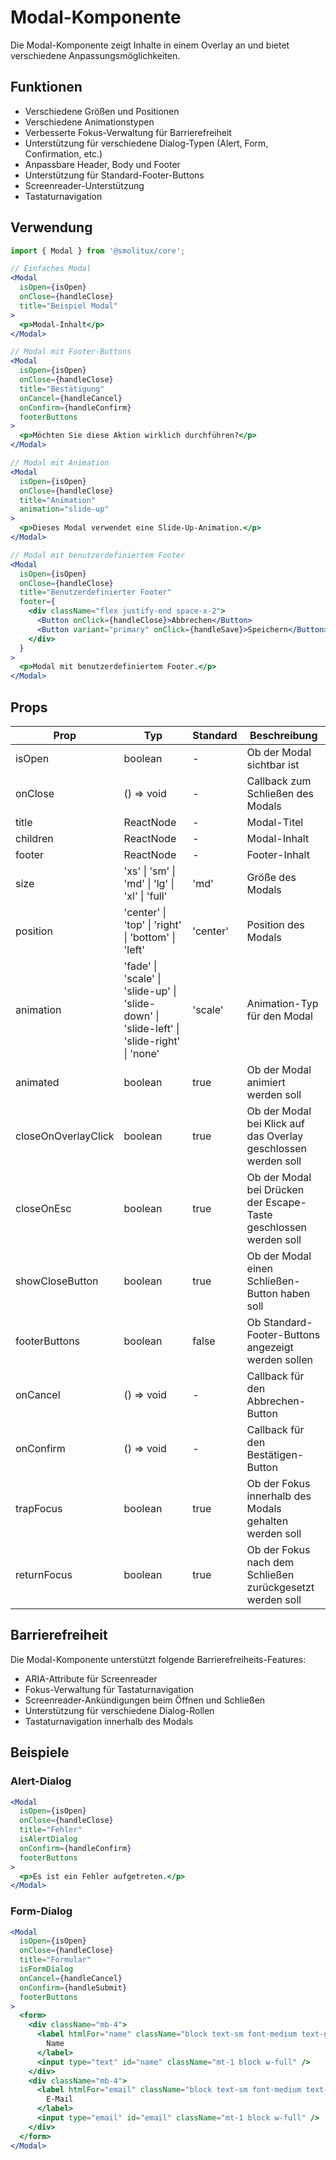 # Modal-Komponente

Die Modal-Komponente zeigt Inhalte in einem Overlay an und bietet verschiedene Anpassungsmöglichkeiten.

## Funktionen

- Verschiedene Größen und Positionen
- Verschiedene Animationstypen
- Verbesserte Fokus-Verwaltung für Barrierefreiheit
- Unterstützung für verschiedene Dialog-Typen (Alert, Form, Confirmation, etc.)
- Anpassbare Header, Body und Footer
- Unterstützung für Standard-Footer-Buttons
- Screenreader-Unterstützung
- Tastaturnavigation

## Verwendung

```jsx
import { Modal } from '@smolitux/core';

// Einfaches Modal
<Modal
  isOpen={isOpen}
  onClose={handleClose}
  title="Beispiel Modal"
>
  <p>Modal-Inhalt</p>
</Modal>

// Modal mit Footer-Buttons
<Modal
  isOpen={isOpen}
  onClose={handleClose}
  title="Bestätigung"
  onCancel={handleCancel}
  onConfirm={handleConfirm}
  footerButtons
>
  <p>Möchten Sie diese Aktion wirklich durchführen?</p>
</Modal>

// Modal mit Animation
<Modal
  isOpen={isOpen}
  onClose={handleClose}
  title="Animation"
  animation="slide-up"
>
  <p>Dieses Modal verwendet eine Slide-Up-Animation.</p>
</Modal>

// Modal mit benutzerdefiniertem Footer
<Modal
  isOpen={isOpen}
  onClose={handleClose}
  title="Benutzerdefinierter Footer"
  footer={
    <div className="flex justify-end space-x-2">
      <Button onClick={handleClose}>Abbrechen</Button>
      <Button variant="primary" onClick={handleSave}>Speichern</Button>
    </div>
  }
>
  <p>Modal mit benutzerdefiniertem Footer.</p>
</Modal>
```

## Props

| Prop                | Typ                                                                                        | Standard | Beschreibung                                                      |
| ------------------- | ------------------------------------------------------------------------------------------ | -------- | ----------------------------------------------------------------- |
| isOpen              | boolean                                                                                    | -        | Ob der Modal sichtbar ist                                         |
| onClose             | () => void                                                                                 | -        | Callback zum Schließen des Modals                                 |
| title               | ReactNode                                                                                  | -        | Modal-Titel                                                       |
| children            | ReactNode                                                                                  | -        | Modal-Inhalt                                                      |
| footer              | ReactNode                                                                                  | -        | Footer-Inhalt                                                     |
| size                | 'xs' \| 'sm' \| 'md' \| 'lg' \| 'xl' \| 'full'                                             | 'md'     | Größe des Modals                                                  |
| position            | 'center' \| 'top' \| 'right' \| 'bottom' \| 'left'                                         | 'center' | Position des Modals                                               |
| animation           | 'fade' \| 'scale' \| 'slide-up' \| 'slide-down' \| 'slide-left' \| 'slide-right' \| 'none' | 'scale'  | Animation-Typ für den Modal                                       |
| animated            | boolean                                                                                    | true     | Ob der Modal animiert werden soll                                 |
| closeOnOverlayClick | boolean                                                                                    | true     | Ob der Modal bei Klick auf das Overlay geschlossen werden soll    |
| closeOnEsc          | boolean                                                                                    | true     | Ob der Modal bei Drücken der Escape-Taste geschlossen werden soll |
| showCloseButton     | boolean                                                                                    | true     | Ob der Modal einen Schließen-Button haben soll                    |
| footerButtons       | boolean                                                                                    | false    | Ob Standard-Footer-Buttons angezeigt werden sollen                |
| onCancel            | () => void                                                                                 | -        | Callback für den Abbrechen-Button                                 |
| onConfirm           | () => void                                                                                 | -        | Callback für den Bestätigen-Button                                |
| trapFocus           | boolean                                                                                    | true     | Ob der Fokus innerhalb des Modals gehalten werden soll            |
| returnFocus         | boolean                                                                                    | true     | Ob der Fokus nach dem Schließen zurückgesetzt werden soll         |

## Barrierefreiheit

Die Modal-Komponente unterstützt folgende Barrierefreiheits-Features:

- ARIA-Attribute für Screenreader
- Fokus-Verwaltung für Tastaturnavigation
- Screenreader-Ankündigungen beim Öffnen und Schließen
- Unterstützung für verschiedene Dialog-Rollen
- Tastaturnavigation innerhalb des Modals

## Beispiele

### Alert-Dialog

```jsx
<Modal
  isOpen={isOpen}
  onClose={handleClose}
  title="Fehler"
  isAlertDialog
  onConfirm={handleConfirm}
  footerButtons
>
  <p>Es ist ein Fehler aufgetreten.</p>
</Modal>
```

### Form-Dialog

```jsx
<Modal
  isOpen={isOpen}
  onClose={handleClose}
  title="Formular"
  isFormDialog
  onCancel={handleCancel}
  onConfirm={handleSubmit}
  footerButtons
>
  <form>
    <div className="mb-4">
      <label htmlFor="name" className="block text-sm font-medium text-gray-700">
        Name
      </label>
      <input type="text" id="name" className="mt-1 block w-full" />
    </div>
    <div className="mb-4">
      <label htmlFor="email" className="block text-sm font-medium text-gray-700">
        E-Mail
      </label>
      <input type="email" id="email" className="mt-1 block w-full" />
    </div>
  </form>
</Modal>
```
